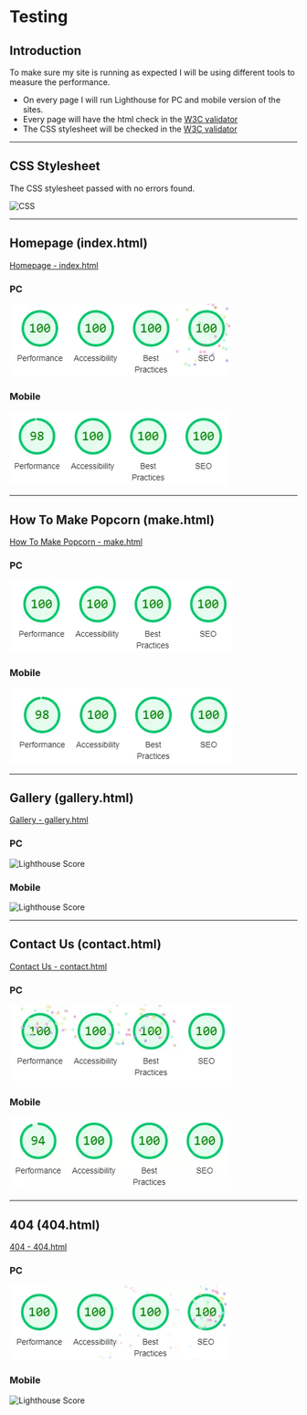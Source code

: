 # **Testing**

## Introduction

To make sure my site is running as expected I will be using different tools to measure the performance.

- On every page I will run Lighthouse for PC and mobile version of the sites.
- Every page will have the html check in the [W3C validator](https://validator.w3.org/)
- The CSS stylesheet will be checked in the [W3C validator](https://jigsaw.w3.org/css-validator/)

***
## CSS Stylesheet

The CSS stylesheet passed with no errors found.

![CSS](http://jigsaw.w3.org/css-validator/images/vcss)

***
## Homepage (index.html)
[Homepage - index.html](https://bobwritescode.github.io/ci-Project1/index.html)

### PC
![Lighthouse Score](assets/docs/testing/home-pc.webp)

### Mobile
![Lighthouse Score](assets/docs/testing/home-mobile.webp)

***
## How To Make Popcorn (make.html)
[How To Make Popcorn - make.html](https://bobwritescode.github.io/ci-Project1/make.html)

### PC
![Lighthouse Score](assets/docs/testing/make-pc.webp)

### Mobile
![Lighthouse Score](assets/docs/testing/make-mobile.webp)

***
## Gallery (gallery.html)
[Gallery - gallery.html](https://bobwritescode.github.io/ci-Project1/gallery.html)

### PC
![Lighthouse Score]()

### Mobile
![Lighthouse Score]()

***
## Contact Us (contact.html)
[Contact Us - contact.html](https://bobwritescode.github.io/ci-Project1/contact.html)

### PC
![Lighthouse Score](assets/docs/testing/contact-pc.webp)

### Mobile
![Lighthouse Score](assets/docs/testing/contact-mobile.webp)

***
## 404 (404.html)
[404 - 404.html](https://bobwritescode.github.io/ci-Project1/404.html)


### PC
![Lighthouse Score](assets/docs/testing/404-pc.webp)

### Mobile
![Lighthouse Score](assets/docs/testing/404-mobile.web)